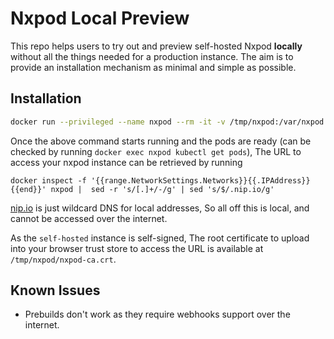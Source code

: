 # Nxpod Local Preview

This repo helps users to try out and preview self-hosted Nxpod **locally** without all the things
needed for a production instance. The aim is to provide an installation mechanism as minimal and
simple as possible.

## Installation

```bash
docker run --privileged --name nxpod --rm -it -v /tmp/nxpod:/var/nxpod eu.gcr.io/nxpod-core-dev/build/preview-install
```

Once the above command starts running and the pods are ready (can be checked by running `docker exec nxpod kubectl get pods`),
The URL to access your nxpod instance can be retrieved by running

```
docker inspect -f '{{range.NetworkSettings.Networks}}{{.IPAddress}}{{end}}' nxpod |  sed -r 's/[.]+/-/g' | sed 's/$/.nip.io/g'
```

[nip.io](https://nip.io/) is just wildcard DNS for local addresses, So all off this is local, and cannot be accessed over the internet.

As the `self-hosted` instance is self-signed, The root certificate to upload into your browser trust store to access the URL is available at
`/tmp/nxpod/nxpod-ca.crt`.

## Known Issues

- Prebuilds don't work as they require webhooks support over the internet.
